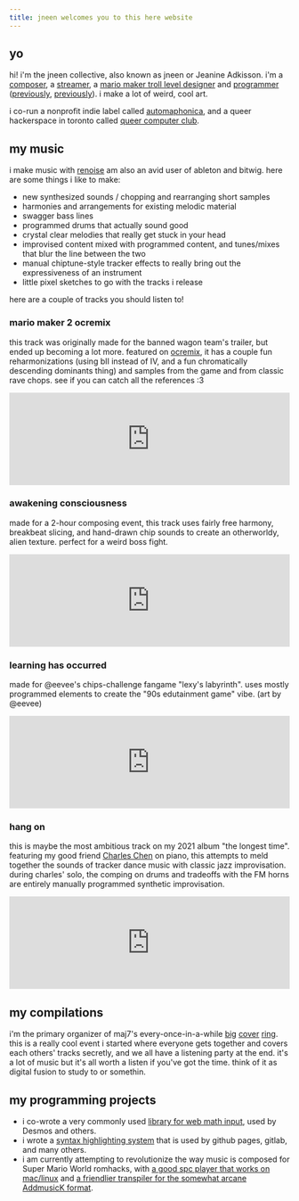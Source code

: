 ```yaml
---
title: jneen welcomes you to this here website
---
```


[bandcamp]: https://jneen-collective.bandcamp.com/ "my bandcamp"
[twitch]: https://twitch.tv/jneen "hang out on twitch"
[trolls]: https://makerteams.net/curatedtrolls/maker/jneen "jneen's levels on curated trolls"
[github]: https://github.com/jneen "jneen's github"
[bsky]: https://bsky.app/jneen.ca
[codeberg]: https://codeberg.org/jneen "jneen's codeberg (for current projects)"
[gitlab]: https://gitlab.org/jneen "jneen's gitlab"
[automaphonica]: https://automaphoni.ca "a really cool label"
[qcc]: https://queercomputerclub.ca "a really cool hackerspace"

## yo

hi! i'm the jneen collective, also known as jneen or Jeanine Adkisson. i'm a [composer][bandcamp], a [streamer][twitch], a [mario maker troll level designer][trolls] and [programmer][codeberg] ([previously][gitlab], [previously][github]). i make a lot of weird, cool art.

i co-run a nonprofit indie label called [automaphonica][], and a queer hackerspace in toronto called [queer computer club][qcc].

## my music

[renoise]: https://www.renoise.com/ "renoise"

i make music with [renoise][] am also an avid user of ableton and bitwig. here are some things i like to make:

* new synthesized sounds / chopping and rearranging short samples
* harmonies and arrangements for existing melodic material
* swagger bass lines
* programmed drums that actually sound good
* crystal clear melodies that really get stuck in your head
* improvised content mixed with programmed content, and tunes/mixes that blur the line between the two
* manual chiptune-style tracker effects to really bring out the expressiveness of an instrument
* little pixel sketches to go with the tracks i release

here are a couple of tracks you should listen to!

### mario maker 2 ocremix

this track was originally made for the banned wagon team's trailer, but ended up becoming a lot more. featured on [ocremix](https://ocremix.org/remix/OCR04428), it has a couple fun reharmonizations (using bII instead of IV, and a fun chromatically descending dominants thing) and samples from the game and from classic rave chops. see if you can catch all the references :3

<iframe width="100%" height="166" scrolling="no" frameborder="no" allow="autoplay" src="https://w.soundcloud.com/player/?url=https%3A//api.soundcloud.com/tracks/1450049833&color=%23ff5500&auto_play=false&hide_related=false&show_comments=true&show_user=true&show_reposts=false&show_teaser=true"></iframe>


### awakening consciousness

made for a 2-hour composing event, this track uses fairly free harmony, breakbeat slicing, and hand-drawn chip sounds to create an otherworldy, alien texture. perfect for a weird boss fight.

<iframe width="100%" height="166" scrolling="no" frameborder="no" allow="autoplay" src="https://w.soundcloud.com/player/?url=https%3A//api.soundcloud.com/tracks/1207220758&color=%23ff5500&auto_play=false&hide_related=false&show_comments=true&show_user=true&show_reposts=false&show_teaser=true"></iframe>


### learning has occurred

made for @eevee's chips-challenge fangame "lexy's labyrinth". uses mostly programmed elements to create the "90s edutainment game" vibe. (art by @eevee)

<iframe width="100%" height="166" scrolling="no" frameborder="no" allow="autoplay" src="https://w.soundcloud.com/player/?url=https%3A//api.soundcloud.com/tracks/915864337&color=%23ff5500&auto_play=false&hide_related=false&show_comments=true&show_user=true&show_reposts=false&show_teaser=true"></iframe>


### hang on

[charles]: https://www.instagram.com/charlesperforms/ "ig:charlesperforms"

this is maybe the most ambitious track on my 2021 album "the longest time". featuring my good friend [Charles Chen][charles] on piano, this attempts to meld together the sounds of tracker dance music with classic jazz improvisation. during charles' solo, the comping on drums and tradeoffs with the FM horns are entirely manually programmed synthetic improvisation.

<iframe width="100%" height="166" scrolling="no" frameborder="no" allow="autoplay" src="https://w.soundcloud.com/player/?url=https%3A//api.soundcloud.com/tracks/1059798865&color=%23ff5500&auto_play=false&hide_related=false&show_comments=true&show_user=true&show_reposts=false&show_teaser=true"></iframe>

## my compilations

[cover ring 1]: https://www.youtube.com/watch?v=vRxfNeg3TvE "cover ring 1"
[cover ring 2]: https://www.youtube.com/watch?v=FiC09s1ut2A "cover ring 2"
[cover ring 3]: https://www.youtube.com/watch?v=NnKgadUXu2s "cover ring 3"


i'm the primary organizer of maj7's every-once-in-a-while [big][cover ring 1] [cover][cover ring 2] [ring][cover ring 3]. this is a really cool event i started where everyone gets together and covers each others' tracks secretly, and we all have a listening party at the end. it's a lot of music but it's all worth a listen if you've got the time. think of it as digital fusion to study to or somethin.

## my programming projects

[mathquill]: https://mathquill.com "cool math input for browsers"
[rouge]: https://github.com/rouge-ruby/rouge/
[spct]: https://codeberg.org/jneen/spct
[ramekin]: https://codeberg.org/jneen/ramekin

* i co-wrote a very commonly used [library for web math input][mathquill], used by Desmos and others.
* i wrote a [syntax highlighting system][rouge] that is used by github pages, gitlab, and many others.
* i am currently attempting to revolutionize the way music is composed for Super Mario World romhacks, with [a good spc player that works on mac/linux][spct] and [a friendlier transpiler for the somewhat arcane AddmusicK format][ramekin].
